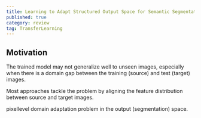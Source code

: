 ```yaml
---
title: Learning to Adapt Structured Output Space for Semantic Segmentation
published: true
category: review
tag: TransferLearning
---
```


## Motivation

The trained model may not generalize well to unseen images, especially when there is a domain gap between the training (source) and test (target) images.

Most approaches tackle the problem by aligning the feature distribution between source and target images.

pixellevel domain adaptation problem in the output (segmentation) space.